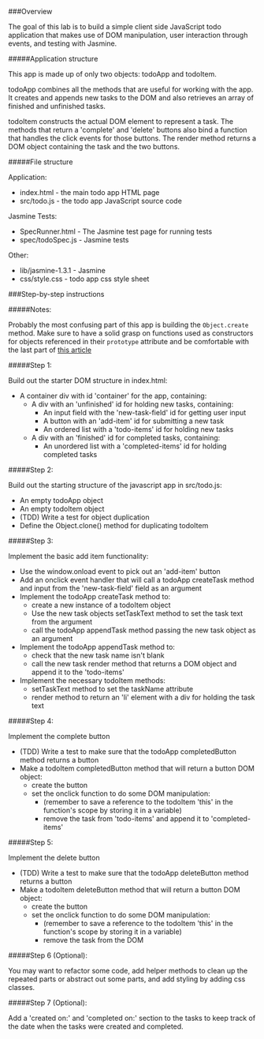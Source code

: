 ###Overview

The goal of this lab is to build a simple client side JavaScript todo application that makes use of DOM manipulation, user interaction through events, and testing with Jasmine.

#####Application structure

This app is made up of only two objects: todoApp and todoItem.

todoApp combines all the methods that are useful for working with the app.  It creates and appends new tasks to the DOM and also retrieves an array of finished and unfinished tasks.

todoItem constructs the actual DOM element to represent a task.  The methods that return a 'complete' and 'delete' buttons also bind a function that handles the click events for those buttons.  The render method returns a DOM object containing the task and the two buttons.

#####File structure

Application:

- index.html - the main todo app HTML page
- src/todo.js - the todo app JavaScript source code

Jasmine Tests:

- SpecRunner.html - The Jasmine test page for running tests
- spec/todoSpec.js - Jasmine tests

Other:

- lib/jasmine-1.3.1 - Jasmine
- css/style.css - todo app css style sheet

###Step-by-step instructions

#####Notes:

Probably the most confusing part of this app is building the `Object.create` method.  Make sure to have a solid grasp on functions used as constructors for objects referenced in their `prototype` attribute and be comfortable with the last part of [this article](http://pivotallabs.com/javascript-constructors-prototypes-and-the-new-keyword/)

#####Step 1:

Build out the starter DOM structure in index.html:

- A container div with id 'container' for the app, containing:
  - A div with an 'unfinished' id for holding new tasks, containing:
    - An input field with the 'new-task-field' id for getting user input
    - A button with an 'add-item' id for submitting a new task
    - An ordered list with a 'todo-items' id for holding new tasks
  - A div with an 'finished' id for completed tasks, containing:
    - An unordered list with a 'completed-items' id for holding completed tasks
    
#####Step 2:

Build out the starting structure of the javascript app in src/todo.js:

- An empty todoApp object
- An empty todoItem object
- (TDD) Write a test for object duplication
- Define the Object.clone() method for duplicating todoItem

#####Step 3:

Implement the basic add item functionality:

- Use the window.onload event to pick out an 'add-item' button
- Add an onclick event handler that will call a todoApp createTask method and input from the 'new-task-field' field as an argument
- Implement the todoApp createTask method to:
  - create a new instance of a todoItem object
  - Use the new task objects setTaskText method to set the task text from the argument
  - call the todoApp appendTask method passing the new task object as an argument
- Implement the todoApp appendTask method to:
  - check that the new task name isn't blank
  - call the new task render method that returns a DOM object and append it to the 'todo-items'
- Implement the necessary todoItem methods:
  - setTaskText method to set the taskName attribute
  - render method to return an 'li' element with a div for holding the task text
  
#####Step 4:

Implement the complete button

- (TDD) Write a test to make sure that the todoApp completedButton method returns a button
- Make a todoItem completedButton method that will return a button DOM object:
  - create the button
  - set the onclick function to do some DOM manipulation:
    - (remember to save a reference to the todoItem 'this' in the function's scope by storing it in a variable)
    - remove the task from 'todo-items' and append it to 'completed-items'
    
#####Step 5:

Implement the delete button

- (TDD) Write a test to make sure that the todoApp deleteButton method returns a button
- Make a todoItem deleteButton method that will return a button DOM object:
  - create the button
  - set the onclick function to do some DOM manipulation:
    - (remember to save a reference to the todoItem 'this' in the function's scope by storing it in a variable)
    - remove the task from the DOM
    
#####Step 6 (Optional):

You may want to refactor some code, add helper methods to clean up the repeated parts or abstract out some parts, and add styling by adding css classes.

#####Step 7 (Optional):

Add a 'created on:' and 'completed on:' section to the tasks to keep track of the date when the tasks were created and completed.